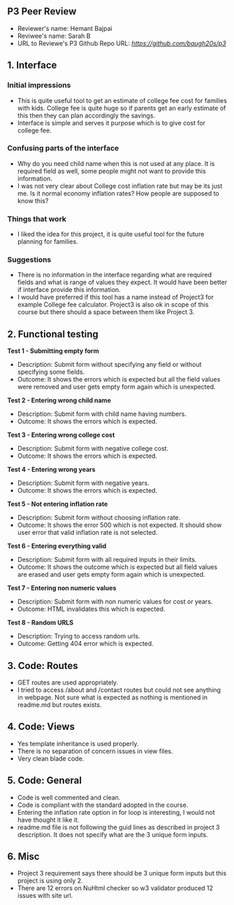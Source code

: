 ## P3 Peer Review

+ Reviewer's name: Hemant Bajpai
+ Reviwee's name: Sarah B
+ URL to Reviewe's P3 Github Repo URL: *<https://github.com/baugh20s/p3>*

## 1. Interface

### Initial impressions

+ This is quite useful tool to get an estimate of college fee cost for families with kids. College fee is quite huge so if parents get an early estimate of this then they can plan accordingly the savings.
+ Interface is simple and serves it purpose which is to give cost for college fee.

### Confusing parts of the interface

+ Why do you need child name when this is not used at any place. It is required field as well, some people might not want to provide this information.
+ I was not very clear about College cost inflation rate but may be its just me. Is it normal economy inflation rates? How people are supposed to know this?

### Things that work

+ I liked the idea for this project, it is quite useful tool for the future planning for families.

### Suggestions

+ There is no information in the interface regarding what are required fields and what is range of values they expect. It would have been better if interface provide this information.
+ I would have preferred if this tool has a name instead of Project3 for example College fee calculator. Project3 is also ok in scope of this course but there should a space between them like Project 3.

## 2. Functional testing

**Test 1 - Submitting empty form**
+ Description: Submit form without specifying any field or without specifying some fields.
+ Outcome: It shows the errors which is expected but all the field values were removed and user gets empty form again which is unexpected.

**Test 2 - Entering wrong child name**
+ Description: Submit form with child name having numbers.
+ Outcome: It shows the errors which is expected.

**Test 3 - Entering wrong college cost**
+ Description: Submit form with negative college cost.
+ Outcome: It shows the errors which is expected.

**Test 4 - Entering wrong years**
+ Description: Submit form with negative years.
+ Outcome: It shows the errors which is expected.

**Test 5 - Not entering inflation rate**
+ Description: Submit form without choosing inflation rate.
+ Outcome: It shows the error 500 which is not expected. It should show user error that valid inflation rate is not selected.

**Test 6 - Entering everything valid**
+ Description: Submit form with all required inputs in their limits.
+ Outcome: It shows the outcome which is expected but all field values are erased and user gets empty form again which is unexpected.

**Test 7 - Entering non numeric values**
+ Description: Submit form with non numeric values for cost or years.
+ Outcome: HTML invalidates this which is expected.

**Test 8 - Random URLS**
+ Description: Trying to access random urls.
+ Outcome: Getting 404 error which is expected.

## 3. Code: Routes
 
+ GET routes are used appropriately.
+ I tried to access /about and /contact routes but could not see anything in webpage. Not sure what is expected as nothing is mentioned in readme.md but routes exists.

## 4. Code: Views

+ Yes template inheritance is used properly.
+ There is no separation of concern issues in view files.
+ Very clean blade code.

## 5. Code: General

+ Code is well commented and clean.
+ Code is compliant with the standard adopted in the course.
+ Entering the inflation rate option in for loop is interesting, I would not have thought it like it.
+ readme.md file is not following the guid lines as described in project 3 description. It does not specify what are the 3 unique form inputs.

## 6. Misc

+ Project 3 requirement says there should be 3 unique form inputs but this project is using only 2.
+ There are 12 errors on NuHtml checker so w3 validator produced 12 issues with site url.
